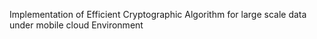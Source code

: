 Implementation of Efficient Cryptographic Algorithm for large scale data under mobile cloud Environment
